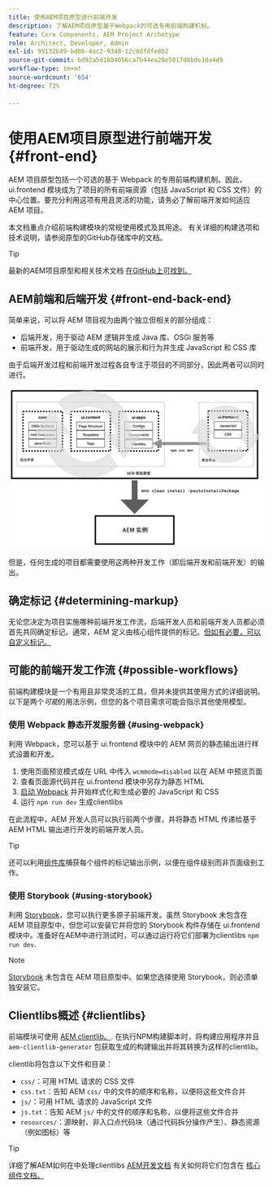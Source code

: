 ```yaml
---
title: 使用AEM项目原型进行前端开发
description: 了解AEM项目原型基于Webpack的可选专用前端构建机制。
feature: Core Components, AEM Project Archetype
role: Architect, Developer, Admin
exl-id: 99132b49-bd06-4ac2-9348-12c0dfdfe8b2
source-git-commit: bd92a5d1884056ca7b44ea28e5817d8bde10a4d9
workflow-type: tm+mt
source-wordcount: '654'
ht-degree: 72%

---
```



# 使用AEM项目原型进行前端开发 {#front-end}

AEM 项目原型包括一个可选的基于 Webpack 的专用前端构建机制。因此，ui.frontend 模块成为了项目的所有前端资源（包括 JavaScript 和 CSS 文件）的中心位置。要充分利用这项有用且灵活的功能，请务必了解前端开发如何适应 AEM 项目。

本文档重点介绍前端构建模块的常规使用模式及其用途。 有关详细的构建选项和技术说明，请参阅原型的GitHub存储库中的文档。

>[!TIP]
>
>最新的AEM项目原型和相关技术文档 [在GitHub上可找到。](https://github.com/adobe/aem-project-archetype)

## AEM前端和后端开发 {#front-end-back-end}

简单来说，可以将 AEM 项目视为由两个独立但相关的部分组成：

* 后端开发，用于驱动 AEM 逻辑并生成 Java 库、OSGi 服务等
* 前端开发，用于驱动生成的网站的展示和行为并生成 JavaScript 和 CSS 库

由于后端开发过程和前端开发过程各自专注于项目的不同部分，因此两者可以同时进行。

![前端工作流图](/help/assets/front-end-flow.png)

但是，任何生成的项目都需要使用这两种开发工作（即后端开发和前端开发）的输出。

## 确定标记 {#determining-markup}

无论您决定为项目实施哪种前端开发工作流，后端开发人员和前端开发人员都必须首先共同确定标记。通常，AEM 定义由核心组件提供的标记。[但如有必要，可以自定义标记。](/help/developing/customizing.md#customizing-the-markup)

## 可能的前端开发工作流 {#possible-workflows}

前端构建模块是一个有用且非常灵活的工具，但并未提供其使用方式的详细说明。以下是两个&#x200B;*可能*&#x200B;的用法示例，但您的各个项目需求可能会指示其他使用模型。

### 使用 Webpack 静态开发服务器 {#using-webpack}

利用 Webpack，您可以基于 ui.frontend 模块中的 AEM 网页的静态输出进行样式设置和开发。

1. 使用页面预览模式或在 URL 中传入 `wcmmode=disabled` 以在 AEM 中预览页面
1. 查看页面源代码并在 ui.frontend 模块中另存为静态 HTML
1. [启动 Webpack](#webpack-dev-server) 并开始样式化和生成必要的 JavaScript 和 CSS
1. 运行 `npm run dev` 生成clientlibs

在此流程中，AEM 开发人员可以执行前两个步骤，并将静态 HTML 传递给基于 AEM HTML 输出进行开发的前端开发人员。

>[!TIP]
>
>还可以利用[组件库](https://adobe.com/go/aem_cmp_library_cn)捕获每个组件的标记输出示例，以便在组件级别而非页面级别工作。

### 使用 Storybook {#using-storybook}

利用 [Storybook](https://storybook.js.org)，您可以执行更多原子前端开发。虽然 Storybook 未包含在 AEM 项目原型中，但您可以安装它并将您的 Storybook 构件存储在 ui.frontend 模块中。准备好在AEM中进行测试时，可以通过运行将它们部署为clientlibs `npm run dev`.

>[!NOTE]
>
>[Storybook](https://storybook.js.org) 未包含在 AEM 项目原型中。如果您选择使用 Storybook，则必须单独安装它。

## Clientlibs概述 {#clientlibs}

前端模块可使用 [AEM clientlib。](https://experienceleague.adobe.com/docs/experience-manager-cloud-service/implementing/developing/full-stack/clientlibs.html). 在执行NPM构建脚本时，将构建应用程序并且 `aem-clientlib-generator` 包获取生成的构建输出并将其转换为这样的clientlib。

clientlib将包含以下文件和目录：

* `css/`：可用 HTML 请求的 CSS 文件
* `css.txt`：告知 AEM `css/` 中的文件的顺序和名称，以便将这些文件合并
* `js/`：可用 HTML 请求的 JavaScript 文件
* `js.txt`：告知 AEM `js/` 中的文件的顺序和名称，以便将这些文件合并
* `resources/`：源映射、非入口点代码块（通过代码拆分操作产生）、静态资源（例如图标）等

>[!TIP]
>
>详细了解AEM如何在中处理clientlibs [AEM开发文档](https://experienceleague.adobe.com/docs/experience-manager-cloud-service/implementing/developing/full-stack/clientlibs.html) 有关如何将它们包含在 [核心组件文档。](/help/developing/including-clientlibs.md)
